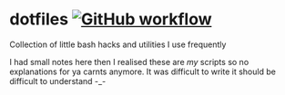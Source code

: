 # dotfiles [![GitHub workflow](https://github.com/msfjarvis/dotfiles/workflows/ShellCheck%20scripts/badge.svg)](https://github.com/msfjarvis/dotfiles/actions)

Collection of little bash hacks and utilities I use frequently

I had small notes here then I realised these are _my_ scripts so no explanations for ya carnts anymore. It was difficult to write it should be difficult to understand -_-
